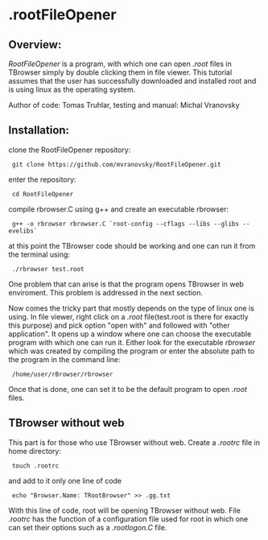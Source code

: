# .rootFileOpener

## Overview:

*RootFileOpener* is a program, with which one can open *.root* files in TBrowser simply by double clicking them in file viewer. This tutorial assumes that the user has successfully downloaded and installed root and is using linux as the operating system.

Author of code: Tomas Truhlar, testing and manual: Michal Vranovsky

## Installation:


clone the RootFileOpener repository:

<pre><code> git clone https://github.com/mvranovsky/RootFileOpener.git </pre></code>

enter the repository:

<pre><code> cd RootFileOpener </pre></code>

compile rbrowser.C using g++ and create an executable rbrowser:

<pre><code> g++ -o rbrowser rbrowser.C `root-config --cflags --libs --glibs --evelibs` </pre></code>

at this point the TBrowser code should be working and one can run it from the terminal using:

<pre><code> ./rbrowser test.root </pre></code>

One problem that can arise is that the program opens TBrowser in web enviroment. This problem is addressed in the next section.

Now comes the tricky part that mostly depends on the type of linux one is using. In file viewer, right click on a *.root* file(test.root is there for exactly this purpose) and pick option "open with" and followed with "other application". It opens up a window where one can choose the executable program with which one can run it. Either look for the executable *rbrowser* which was created by compiling the program or enter the absolute path to the program in the command line:

<pre><code> /home/user/rBrowser/rbrowser </pre></code>

Once that is done, one can set it to be the default program to open *.root* files.

## TBrowser without web

This part is for those who use TBrowser without web. Create a *.rootrc* file in home directory:

<pre><code> touch .rootrc </pre></code> 

and add to it only one line of code

<pre><code> echo "Browser.Name: TRootBrowser" >> .gg.txt </pre></code>

With this line of code, root will be opening TBrowser without web. File *.rootrc* has the function of a configuration file used for root in which one can set their options such as a *.rootlogon.C* file. 
